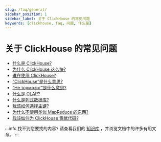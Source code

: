 ```yaml
---
slug: /faq/general/
sidebar_position: 1
sidebar_label: 关于 ClickHouse 的常见问题
keywords: [clickhouse, faq, 问题, 什么是]
---
```



# 关于 ClickHouse 的常见问题

- [什么是 ClickHouse?](../../intro.md)
- [为什么 ClickHouse 这么快?](../../concepts/why-clickhouse-is-so-fast.md)
- [谁在使用 ClickHouse?](../../faq/general/who-is-using-clickhouse.md)
- [“ClickHouse”是什么意思?](../../faq/general/dbms-naming.md)
- [“Не тормозит”是什么意思?](../../faq/general/ne-tormozit.md)
- [什么是 OLAP?](../../faq/general/olap.md)
- [什么是列式数据库?](../../faq/general/columnar-database.md)
- [我该如何选择主键?](../../guides/best-practices/sparse-primary-indexes.md)
- [为什么不使用类似 MapReduce 的东西?](../../faq/general/mapreduce.md)
- [我该如何为 ClickHouse 贡献代码?](/knowledgebase/how-do-i-contribute-code-to-clickhouse)

:::info 找不到您要找的内容?
请查看我们的 [知识库](/knowledgebase/) ，并浏览文档中的许多有用文章。
:::
